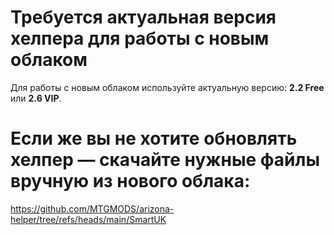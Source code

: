 # Требуется актуальная версия хелпера для работы с новым облаком

Для работы с новым облаком используйте актуальную версию:
**2.2 Free** или **2.6 VIP**.

# Если же вы не хотите обновлять хелпер — скачайте нужные файлы вручную из нового облака:
https://github.com/MTGMODS/arizona-helper/tree/refs/heads/main/SmartUK

